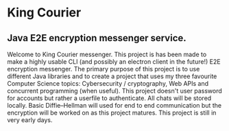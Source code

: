 # King Courier
## Java E2E encryption messenger service.      
Welcome to King Courier messenger. This project is has been made to make a highly usable CLI (and possibly an electron client in the future!) E2E encryption messenger. The primary purpose of this project is to use 
different Java libraries and to create a project that uses my three favourite Computer Science topics: Cybersecurity / cryptography, Web APIs and concurrent programming (when useful).
This project doesn't user password for accounts but rather a userfile to authenticate. All chats will be stored locally. Basic Diffie–Hellman will used for end to end communication but 
the encryption will be worked on as this project matures. This project is still in very early days.

